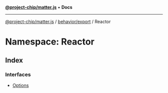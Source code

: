 [**@project-chip/matter.js**](../../../../README.md) • **Docs**

***

[@project-chip/matter.js](../../../../modules.md) / [behavior/export](../../README.md) / Reactor

# Namespace: Reactor

## Index

### Interfaces

- [Options](interfaces/Options.md)
